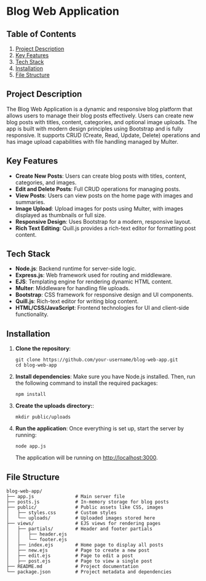 # **Blog Web Application**

## **Table of Contents**

1. [Project Description](#project-description)
2. [Key Features](#key-features)
3. [Tech Stack](#tech-stack)
4. [Installation](#installation)
5. [File Structure](#file-structure)

## **Project Description**

The Blog Web Application is a dynamic and responsive blog platform that allows users to manage their blog posts effectively. Users can create new blog posts with titles, content, categories, and optional image uploads. The app is built with modern design principles using Bootstrap and is fully responsive. It supports CRUD (Create, Read, Update, Delete) operations and has image upload capabilities with file handling managed by Multer.


## **Key Features**

- **Create New Posts**: Users can create blog posts with titles, content, categories, and images.
- **Edit and Delete Posts**: Full CRUD operations for managing posts.
- **View Posts**: Users can view posts on the home page with images and summaries.
- **Image Upload**: Upload images for posts using Multer, with images displayed as thumbnails or full size.
- **Responsive Design**: Uses Bootstrap for a modern, responsive layout.
- **Rich Text Editing**: Quill.js provides a rich-text editor for formatting post content.

## **Tech Stack**

- **Node.js**: Backend runtime for server-side logic.
- **Express.js**: Web framework used for routing and middleware.
- **EJS**: Templating engine for rendering dynamic HTML content.
- **Multer**: Middleware for handling file uploads.
- **Bootstrap**: CSS framework for responsive design and UI components.
- **Quill.js**: Rich-text editor for writing blog content.
- **HTML/CSS/JavaScript**: Frontend technologies for UI and client-side functionality.

## **Installation**

1. **Clone the repository**:
   ```
   git clone https://github.com/your-username/blog-web-app.git
   cd blog-web-app
   ```

2. **Install dependencies**:
   Make sure you have Node.js installed. Then, run the following command to install the required packages:
   ```
   npm install
   ```

3. **Create the uploads directory:**:
   ```
   mkdir public/uploads
   ```

4. **Run the application**:
   Once everything is set up, start the server by running:
   ```
   node app.js
   ```
   The application will be running on <http://localhost:3000>.

## **File Structure**
   ```
   blog-web-app/
   ├── app.js               # Main server file
   ├── posts.js             # In-memory storage for blog posts
   ├── public/              # Public assets like CSS, images
   │   ├── styles.css       # Custom styles
   │   └── uploads/         # Uploaded images stored here
   ├── views/               # EJS views for rendering pages
   │   ├── partials/        # Header and footer partials
   │   │   ├── header.ejs
   │   │   └── footer.ejs
   │   ├── index.ejs        # Home page to display all posts
   │   ├── new.ejs          # Page to create a new post
   │   ├── edit.ejs         # Page to edit a post
   │   ├── post.ejs         # Page to view a single post
   ├── README.md            # Project documentation
   └── package.json         # Project metadata and dependencies
   ```


